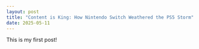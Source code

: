 ```yaml
---
layout: post
title: "Content is King: How Nintendo Switch Weathered the PS5 Storm"
date: 2025-05-11
---
```


This is my first post!
